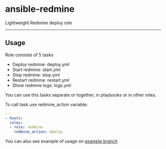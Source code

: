 # ansible-redmine

Lightweight Redmine deploy role

---

## Usage

Role consists of 5 tasks

- Deploy redmine: deploy.yml
- Start redmine: start.yml
- Stop redmine: stop.yml
- Restart redmine: restart.yml
- Show redmine logs: logs.yml

You can use this tasks separate or together, in playbooks or in other roles.

To call task use redmine_action variable:

```yaml
---
- hosts:
  roles:
  - role: redmine
    redmine_action: deploy
```

You can also see example of usage on [example branch](https://github.com/ullibniss/ansible-redmine/tree/example)


